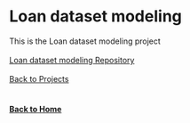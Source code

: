 # Loan dataset modeling

This is the Loan dataset modeling project
<br/>
<br/>
[Loan dataset modeling Repository](https://github.com/jahed323/jahed323.github.io/tree/main/Loan%20dataset%20modeling)
<br/>
<br/>
[Back to Projects](https://jahed323.github.io/projects)
<br/>
<br/>
#### [Back to Home](https://jahed323.github.io/)
